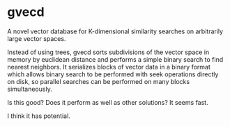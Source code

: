 gvecd
=====

A novel vector database for K-dimensional similarity searches on arbitrarily
large vector spaces.

Instead of using trees, gvecd sorts subdivisions of the vector space in memory
by euclidean distance and performs a simple binary search to find nearest
neighbors. It serializes blocks of vector data in a binary format which allows
binary search to be performed with seek operations directly on disk, so parallel
searches can be performed on many blocks simultaneously.

Is this good? Does it perform as well as other solutions? It seems fast.

I think it has potential.
